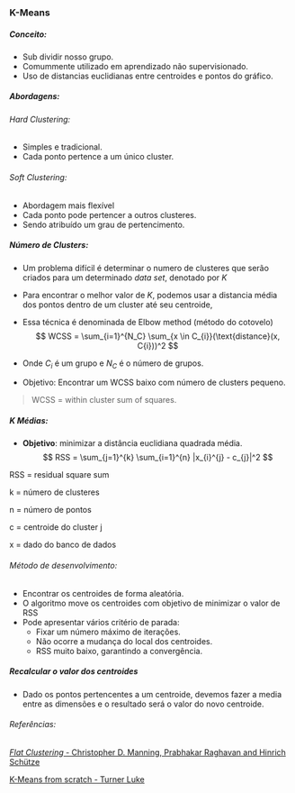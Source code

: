 ### K-Means
##### Conceito:
- Sub dividir nosso grupo.
- Comummente utilizado em aprendizado não supervisionado.
- Uso de distancias euclidianas entre centroides e pontos do gráfico.

##### Abordagens:
###### _Hard Clustering_:
- Simples e tradicional.
- Cada ponto pertence a um único cluster.
###### _Soft Clustering_:
- Abordagem mais flexível
- Cada ponto pode pertencer a outros clusteres.
- Sendo atribuído um grau de pertencimento.

##### Número de _Clusters_:
- Um problema difícil é determinar o numero de clusteres que serão criados para um 
determinado _data set_, denotado por $K$

- Para encontrar o melhor valor de $K$, podemos usar a distancia média dos pontos
dentro de um cluster até seu centroide, 
- Essa técnica é denominada de Elbow method (método do cotovelo)
$$ WCSS = \sum_{i=1}^{N_C} \sum_{x \in C_{i}}(\text{distance}(x, C{i}))^2 $$

- Onde $C_i$ é um grupo e $N_C$ é o número de grupos.
- Objetivo: Encontrar um WCSS baixo com número de clusters pequeno.
> WCSS = within cluster sum of squares.

##### K Médias:
- **Objetivo**: minimizar a distância euclidiana quadrada média.
$$ RSS = \sum_{j=1}^{k} \sum_{i=1}^{n} |x_{i}^{j} - c_{j}|^2 $$

RSS = residual square sum

k = número de clusteres

n = número de pontos 

c = centroide do cluster j

x = dado do banco de dados

###### Método de desenvolvimento:
- Encontrar os centroides de forma aleatória. 
- O algoritmo move os centroides com objetivo de minimizar o valor de RSS
- Pode apresentar vários critério de parada:
    - Fixar um número máximo de iterações.
    - Não ocorre a mudança do local dos centroides.
    - RSS muito baixo, garantindo a convergência.
##### Recalcular o valor dos centroides
- Dado os pontos pertencentes a um centroide, devemos fazer a media entre as 
dimensões e o resultado será o valor do novo centroide.

###### Referências:
[_Flat Clustering_ - Christopher D. Manning, Prabhakar Raghavan and Hinrich Schütze
](https://nlp.stanford.edu/IR-book/pdf/16flat.pdf)

[K-Means from scratch - Turner Luke
](https://towardsdatascience.com/create-your-own-k-means-clustering-algorithm-in-python-d7d4c9077670)


